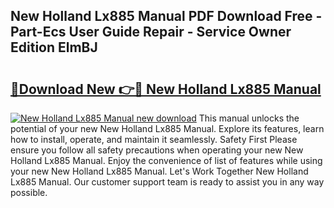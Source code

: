 ## New Holland Lx885 Manual PDF Download Free - Part-Ecs User Guide Repair - Service Owner Edition ElmBJ

# <h2><a href="http://bc87704.oget.top/?id=New+Holland+Lx885+Manual">🔗Download New 👉🔴 New Holland Lx885 Manual</a></h2>

[![New Holland Lx885 Manual new download](https://i.imgur.com/5g1atiW.png)](http://bc87704.oget.top/?id=New+Holland+Lx885+Manual)
This manual unlocks the potential of your new New Holland Lx885 Manual. Explore its features, learn how to install, operate, and maintain it seamlessly. Safety First Please ensure you follow all safety precautions when operating your new New Holland Lx885 Manual. Enjoy the convenience of list of features while using your new New Holland Lx885 Manual. Let's Work Together New Holland Lx885 Manual. Our customer support team is ready to assist you in any way possible.
